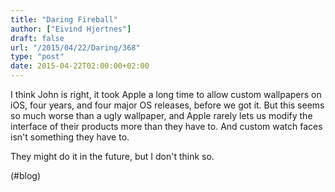 ```yaml
---
title: "Daring Fireball"
author: ["Eivind Hjertnes"]
draft: false
url: "/2015/04/22/Daring/368"
type: "post"
date: 2015-04-22T02:00:00+02:00
---
```


I think John is right, it took Apple a long time to allow custom
wallpapers on iOS, four years, and four major OS releases, before we got
it. But this seems so much worse than a ugly wallpaper, and Apple rarely
lets us modify the interface of their products more than they have to.
And custom watch faces isn't something they have to.

They might do it in the future, but I don't think so.

(#blog)

